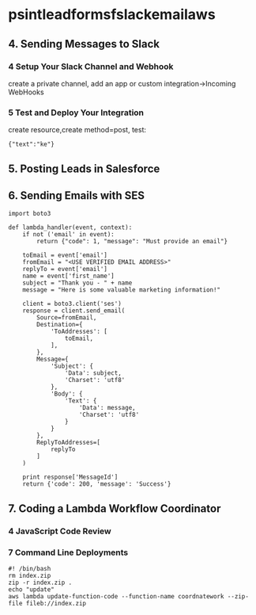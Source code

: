 # psintleadformsfslackemailaws
## 4. Sending Messages to Slack
### 4 Setup Your Slack Channel and Webhook
create a private channel, add an app or custom integration->Incoming WebHooks

### 5 Test and Deploy Your Integration
create resource,create method=post, test:
```
{"text":"ke"}
```

## 5. Posting Leads in Salesforce


## 6. Sending Emails with SES
```
import boto3
        
def lambda_handler(event, context):
    if not ('email' in event):
        return {"code": 1, "message": "Must provide an email"}
    
    toEmail = event['email']
    fromEmail = "<USE VERIFIED EMAIL ADDRESS>"
    replyTo = event['email']
    name = event['first_name']
    subject = "Thank you - " + name
    message = "Here is some valuable marketing information!"

    client = boto3.client('ses')
    response = client.send_email(
		Source=fromEmail,
		Destination={
			'ToAddresses': [
				toEmail,
			],
		},
		Message={
			'Subject': {
				'Data': subject,
				'Charset': 'utf8'
			},
			'Body': {
				'Text': {
					'Data': message,
					'Charset': 'utf8'
				}
			}
		},
		ReplyToAddresses=[
			replyTo
		]
	)
		
    print response['MessageId']
    return {'code': 200, 'message': 'Success'}
```
## 7. Coding a Lambda Workflow Coordinator
### 4 JavaScript Code Review
### 7 Command Line Deployments
```
#! /bin/bash
rm index.zip
zip -r index.zip .
echo "update"
aws lambda update-function-code --function-name coordnatework --zip-file fileb://index.zip
```


